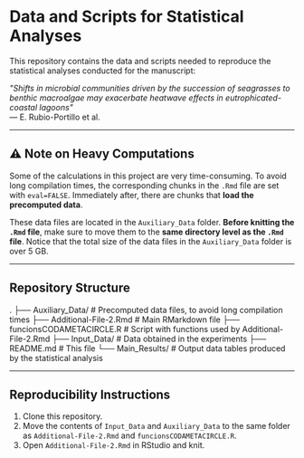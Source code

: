 # Data and Scripts for Statistical Analyses

This repository contains the data and scripts needed to reproduce the statistical analyses conducted for the manuscript:  

*"Shifts in microbial communities driven by the succession of seagrasses to benthic macroalgae may exacerbate heatwave effects in eutrophicated-coastal lagoons"*  
— E. Rubio-Portillo et al.

---

## ⚠️ Note on Heavy Computations

Some of the calculations in this project are very time-consuming. To avoid long compilation times, the corresponding chunks in the `.Rmd` file are set with `eval=FALSE`. Immediately after, there are chunks that **load the precomputed data**.

These data files are located in the `Auxiliary_Data` folder. **Before knitting the `.Rmd` file**, make sure to move them to the **same directory level as the `.Rmd` file**. Notice that the total size of the data files in the `Auxiliary_Data` folder is over 5 GB.

---

## Repository Structure 

.
├── Auxiliary_Data/ # Precomputed data files, to avoid long compilation times
├── Additional-File-2.Rmd # Main RMarkdown file
├── funcionsCODAMETACIRCLE.R # Script with functions used by Additional-File-2.Rmd 
├── Input_Data/ # Data obtained in the experiments
├── README.md # This file
└── Main_Results/ # Output data tables produced by the statistical analysis

---

## Reproducibility Instructions

1. Clone this repository.
2. Move the contents of `Input_Data` and `Auxiliary_Data` to the same folder as `Additional-File-2.Rmd` and `funcionsCODAMETACIRCLE.R`.
3. Open `Additional-File-2.Rmd` in RStudio and knit.

